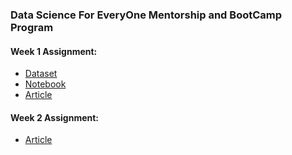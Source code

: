 ### **Data Science For EveryOne Mentorship and BootCamp Program** 

#### Week 1 Assignment:
* [Dataset](https://www.kaggle.com/datasets/blastchar/telco-customer-churn) 
* [Notebook](https://github.com/Sciederrick/Data-Science-For-EveryOne/blob/main/TelcoCustomerChurn.ipynb)
* [Article](https://derrickmbarani.hashnode.dev/data-science-for-beginners-2023-2024-road-map)

#### Week 2 Assignment:
* [Article](https://derrickmbarani.hashnode.dev/exploratory-data-analysis-using-data-visualization-techniques)
